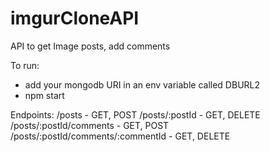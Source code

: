 # imgurCloneAPI
API to get Image posts, add comments

To run: 
  - add your mongodb URI in an env variable called DBURL2
  - npm start

Endpoints:
  /posts - GET, POST
  /posts/:postId - GET, DELETE
  /posts/:postId/comments - GET, POST
  /posts/:postId/comments/:commentId - GET, DELETE